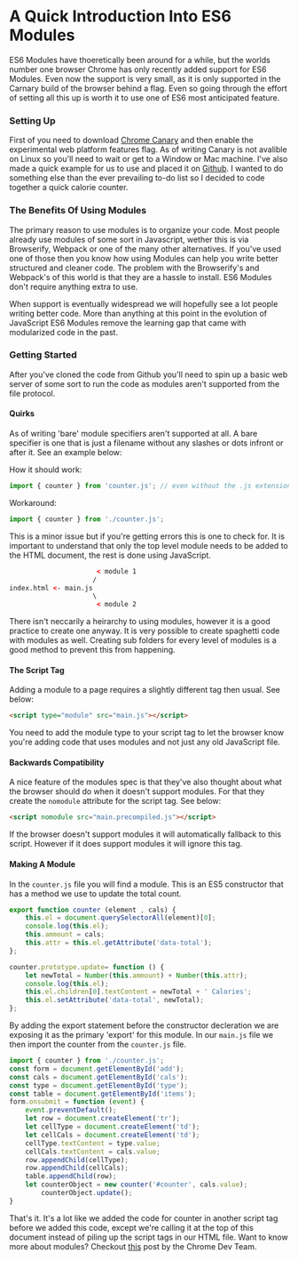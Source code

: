 # A Quick Introduction Into ES6 Modules

ES6 Modules have thoeretically been around for a while, but the worlds number one browser Chrome has only recently added support for ES6 Modules. Even now the support is very small, as it is only 
supported in the Carnary build of the browser behind a flag. Even so going through the effort of setting all this up is worth it to use one of ES6 most anticipated feature. 

### Setting Up 
First of you need to download [Chrome Canary](https://www.google.nl/chrome/browser/canary.html) and then enable the experimental web platform features flag. As of writing Canary is not avalible on Linux so you'll need to wait or get to a Window or Mac machine. I've also made a quick example for us to use and placed it on [Github](https://github.com/klombomb/modules). I wanted to do something else than the ever prevailing to-do list so I decided to code together a quick calorie counter. 

### The Benefits Of Using Modules
The primary reason to use modules is to organize your code. Most people already use modules of some sort in Javascript, wether this is via Browserify, Webpack or one of the many other alternatives. If you've used one of those then you know how using Modules can help you write better structured and cleaner code. The problem with the Browserify's and Webpack's of this world is that they are a hassle to install. ES6 Modules don't require anything extra to use. 

When support is eventually widespread we will hopefully see a lot people writing better code. More than anything at this point in the evolution of JavaScript ES6 Modules remove the learning gap that came with modularized code in the past.  

### Getting Started 
After you've cloned the code from Github you'll need to spin up a basic web server of some sort to run the code as modules aren't supported from the file protocol. 

#### Quirks 
As of writing 'bare' module specifiers aren't supported at all. A bare specifier is one that is just a filename without any slashes or dots infront or after it. See an example below: 

How it should work:
```javascript 
import { counter } from 'counter.js'; // even without the .js extension
``` 
Workaround:
```javascript 
import { counter } from './counter.js'; 
``` 

This is a minor issue but if you're getting errors this is one to check for. It is important to understand that only the top level module needs to be added to the HTML document, the rest is done using JavaScript. 
```html
                      < module 1 
                     /
index.html <- main.js 
                     \
                      < module 2 
``` 
There isn't neccarily a heirarchy to using modules, however it is a good practice to create one anyway. It is very possible to create spaghetti code with modules as well. Creating sub folders for every level of modules is a good method to prevent this from happening.  

#### The Script Tag 

Adding a module to a page requires a slightly different tag then usual. See below: 
```html 
<script type="module" src="main.js"></script>
```
You need to add the module type to your script tag to let the browser know you're adding code that uses modules and not just any old JavaScript file. 
#### Backwards Compatibility 
A nice feature of the modules spec is that they've also thought about what the browser should do when it doesn't support modules. For that they create the ```nomodule``` attribute for the script tag. See below: 
```html 
<script nomodule src="main.precompiled.js"></script>
```
If the browser doesn't support modules it will automatically fallback to this script. However if it does support modules it will ignore this tag. 

#### Making A Module 
In the ```counter.js``` file you will find a module. This is an ES5 constructor that has a method we use to update the total count. 
```javascript
export function counter (element , cals) {
    this.el = document.querySelectorAll(element)[0]; 
    console.log(this.el);
    this.ammount = cals; 
    this.attr = this.el.getAttribute('data-total');
}; 

counter.prototype.update= function () {
    let newTotal = Number(this.ammount) + Number(this.attr); 
    console.log(this.el);
    this.el.children[0].textContent = newTotal + ' Calories';  
    this.el.setAttribute('data-total', newTotal);
}; 
```
By adding the export statement before the constructor decleration we are exposing it as the primary 'export' for this module. In our ```main.js``` file we then import the counter from the ```counter.js``` file. 
```javascript
import { counter } from './counter.js'; 
const form = document.getElementById('add'); 
const cals = document.getElementById('cals'); 
const type = document.getElementById('type'); 
const table = document.getElementById('items'); 
form.onsubmit = function (event) {
    event.preventDefault();    
    let row = document.createElement('tr'); 
    let cellType = document.createElement('td'); 
    let cellCals = document.createElement('td');
    cellType.textContent = type.value; 
    cellCals.textContent = cals.value; 
    row.appendChild(cellType);
    row.appendChild(cellCals); 
    table.appendChild(row); 
    let counterObject = new counter('#counter', cals.value); 
        counterObject.update();
}
```
That's it. It's a lot like we added the code for counter in another script tag before we added this code, except we're calling it at the top of this document instead of piling up the script tags in our HTML file. Want to know more about modules? Checkout [this](https://medium.com/dev-channel/es6-modules-in-chrome-canary-m60-ba588dfb8ab7) post by the Chrome Dev Team. 